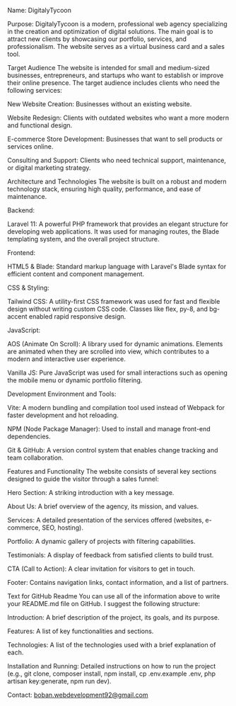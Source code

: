 Name: DigitalyTycoon


Purpose: DigitalyTycoon is a modern, professional web agency specializing in the creation and optimization of digital solutions. The main goal is to attract new clients by showcasing our portfolio, services, and professionalism. The website serves as a virtual business card and a sales tool.

Target Audience
The website is intended for small and medium-sized businesses, entrepreneurs, and startups who want to establish or improve their online presence. The target audience includes clients who need the following services:

New Website Creation: Businesses without an existing website.

Website Redesign: Clients with outdated websites who want a more modern and functional design.

E-commerce Store Development: Businesses that want to sell products or services online.

Consulting and Support: Clients who need technical support, maintenance, or digital marketing strategy.

Architecture and Technologies
The website is built on a robust and modern technology stack, ensuring high quality, performance, and ease of maintenance.

Backend:

  Laravel 11: A powerful PHP framework that provides an elegant structure for developing web applications. It was used for managing routes, the Blade templating system, and the overall project structure.

Frontend:

  HTML5 & Blade: Standard markup language with Laravel's Blade syntax for efficient content and component management.

  CSS & Styling:

Tailwind CSS: A utility-first CSS framework was used for fast and flexible design without writing custom CSS code. Classes like flex, py-8, and bg-accent enabled rapid responsive design.

JavaScript:

AOS (Animate On Scroll): A library used for dynamic animations. Elements are animated when they are scrolled into view, which contributes to a modern and interactive user experience.

Vanilla JS: Pure JavaScript was used for small interactions such as opening the mobile menu or dynamic portfolio filtering.

Development Environment and Tools:

Vite: A modern bundling and compilation tool used instead of Webpack for faster development and hot reloading.

NPM (Node Package Manager): Used to install and manage front-end dependencies.

Git & GitHub: A version control system that enables change tracking and team collaboration.

Features and Functionality
The website consists of several key sections designed to guide the visitor through a sales funnel:

Hero Section: A striking introduction with a key message.

About Us: A brief overview of the agency, its mission, and values.

Services: A detailed presentation of the services offered (websites, e-commerce, SEO, hosting).

Portfolio: A dynamic gallery of projects with filtering capabilities.

Testimonials: A display of feedback from satisfied clients to build trust.

CTA (Call to Action): A clear invitation for visitors to get in touch.

Footer: Contains navigation links, contact information, and a list of partners.

Text for GitHub Readme
You can use all of the information above to write your README.md file on GitHub. I suggest the following structure:

Introduction: A brief description of the project, its goals, and its purpose.

Features: A list of key functionalities and sections.

Technologies: A list of the technologies used with a brief explanation of each.

Installation and Running: Detailed instructions on how to run the project (e.g., git clone, composer install, npm install, cp .env.example .env, php artisan key:generate, npm run dev).

Contact: boban.webdevelopment92@gmail.com
